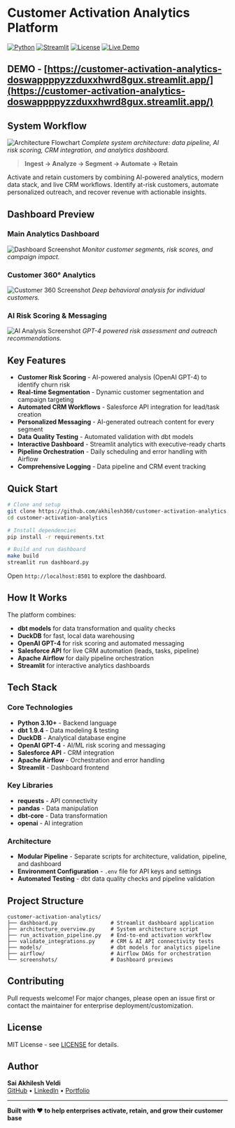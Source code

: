 # Customer Activation Analytics Platform

[![Python](https://img.shields.io/badge/Python-3.10+-blue.svg)](https://www.python.org/downloads/)
[![Streamlit](https://img.shields.io/badge/Streamlit-1.28+-red.svg)](https://streamlit.io/)
[![License](https://img.shields.io/badge/License-MIT-green.svg)](LICENSE)
[![Live Demo](https://img.shields.io/badge/Live%20Demo-Streamlit-FF4B4B.svg)](https://customer-activation-analytics-doswappppyzzduxxhwrd8gux.streamlit.app/)

## DEMO - **[https://customer-activation-analytics-doswappppyzzduxxhwrd8gux.streamlit.app/](https://customer-activation-analytics-doswappppyzzduxxhwrd8gux.streamlit.app/)**

## System Workflow

![Architecture Flowchart](https://github.com/user-attachments/assets/826c12e6-19df-43ce-a087-6034a62f4184)
*Complete system architecture: data pipeline, AI risk scoring, CRM integration, and analytics dashboard.*

> **Ingest → Analyze → Segment → Automate → Retain**

Activate and retain customers by combining AI-powered analytics, modern data stack, and live CRM workflows. Identify at-risk customers, automate personalized outreach, and recover revenue with actionable insights.

## Dashboard Preview

### Main Analytics Dashboard
![Dashboard Screenshot](https://github.com/user-attachments/assets/1059414a-4d24-4eec-abde-026ff2703840)
*Monitor customer segments, risk scores, and campaign impact.*

### Customer 360° Analytics  
![Customer 360 Screenshot](https://github.com/user-attachments/assets/12c492e1-c2ea-49b9-911b-a5c56b18a335)
*Deep behavioral analysis for individual customers.*

### AI Risk Scoring & Messaging
![AI Analysis Screenshot](https://github.com/user-attachments/assets/3f43f08a-b163-4940-9722-2bc73bc8c34a)
*GPT-4 powered risk assessment and outreach recommendations.*

## Key Features

- **Customer Risk Scoring** - AI-powered analysis (OpenAI GPT-4) to identify churn risk
- **Real-time Segmentation** - Dynamic customer segmentation and campaign targeting
- **Automated CRM Workflows** - Salesforce API integration for lead/task creation
- **Personalized Messaging** - AI-generated outreach content for every segment
- **Data Quality Testing** - Automated validation with dbt models
- **Interactive Dashboard** - Streamlit analytics with executive-ready charts
- **Pipeline Orchestration** - Daily scheduling and error handling with Airflow
- **Comprehensive Logging** - Data pipeline and CRM event tracking

## Quick Start

```bash
# Clone and setup
git clone https://github.com/akhilesh360/customer-activation-analytics.git
cd customer-activation-analytics

# Install dependencies
pip install -r requirements.txt

# Build and run dashboard
make build
streamlit run dashboard.py
```

Open `http://localhost:8501` to explore the dashboard.

## How It Works

The platform combines:
- **dbt models** for data transformation and quality checks
- **DuckDB** for fast, local data warehousing
- **OpenAI GPT-4** for risk scoring and automated messaging
- **Salesforce API** for live CRM automation (leads, tasks, pipeline)
- **Apache Airflow** for daily pipeline orchestration
- **Streamlit** for interactive analytics dashboards

## Tech Stack

### Core Technologies
- **Python 3.10+** - Backend language
- **dbt 1.9.4** - Data modeling & testing
- **DuckDB** - Analytical database engine
- **OpenAI GPT-4** - AI/ML risk scoring and messaging
- **Salesforce API** - CRM integration
- **Apache Airflow** - Orchestration and error handling
- **Streamlit** - Dashboard frontend

### Key Libraries
- **requests** - API connectivity
- **pandas** - Data manipulation
- **dbt-core** - Data transformation
- **openai** - AI integration

### Architecture
- **Modular Pipeline** - Separate scripts for architecture, validation, pipeline, and dashboard
- **Environment Configuration** - `.env` file for API keys and settings
- **Automated Testing** - dbt data quality checks and pipeline validation

## Project Structure

```
customer-activation-analytics/
├── dashboard.py                 # Streamlit dashboard application
├── architecture_overview.py     # System architecture script
├── run_activation_pipeline.py   # End-to-end activation workflow
├── validate_integrations.py     # CRM & AI API connectivity tests
├── models/                      # dbt models for analytics pipeline
├── airflow/                     # Airflow DAGs for orchestration
└── screenshots/                 # Dashboard previews
```

## Contributing

Pull requests welcome! For major changes, please open an issue first or contact the maintainer for enterprise deployment/customization.

## License

MIT License - see [LICENSE](LICENSE) for details.

## Author

**Sai Akhilesh Veldi**  
[GitHub](https://github.com/akhilesh360) • [LinkedIn](https://www.linkedin.com/in/saiakhileshveldi/) • [Portfolio](https://akhilesh360.github.io/SAIPORTFOLIO/)

---

**Built with ❤️ to help enterprises activate, retain, and grow their customer base**
